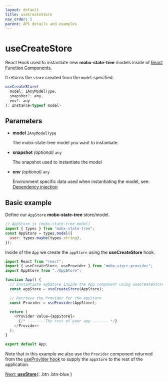 ```yaml
---
layout: default
title: useCreateStore
nav_order: 5
parent: API details and examples
---
```


# useCreateStore

React Hook used to instantiate new **mobx-state-tree** models inside of [React Function Components](https://www.robinwieruch.de/react-function-component).

It returns the `store` created from the `model` specified.

```javascript
useCreateStore(
  model: IAnyModelType,
  snapshot?: any,
  env?: any
): Instance<typeof model>
```

## Parameters

- **model** `IAnyModelType`

  The mobx-state-tree model you want to instantiate.

- **snapshot** _(optional)_ `any`

  The snapshot used to instantiate the model

- **env** _(optional)_ `any`

  Environment specific data used when instantiating the model, see: [Dependency injection](https://mobx-state-tree.js.org/concepts/dependency-injection)

## Basic example

Define our `AppStore` **mobx-state-tree** store/model.

```javascript
// AppStore.js (mobx-state-tree model)
import { types } from "mobx-state-tree";
const AppStore = types.model({
  user: types.maybe(types.string),
});
```

Inside of the `App` we create the `appStore` using the **useCreateStore** hook.

```javascript
import React from "react";
import { useCreateStore, useProvider } from "mobx-store-provider";
import AppStore from "./AppStore";

function App() {
  // Instantiate appStore inside the App component using useCreateStore
  const appStore = useCreateStore(AppStore);

  // Retrieve the Provider for the appStore
  const Provider = useProvider(AppStore);

  return (
    <Provider value={appStore}>
      {/* ------- The rest of your app ------- */}
    </Provider>
  );
}

export default App;
```

Note that in this example we also use the `Provider` component returned from the [useProvider hook](/api/useProvider) to supply the `appStore` to the rest of the application.

[Next: **useStore**](/api/useStore){: .btn .btn-blue }
